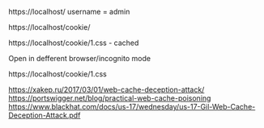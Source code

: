 https://localhost/
username = admin

https://localhost/cookie/

https://localhost/cookie/1.css - cached


Open in defferent browser/incognito mode

https://localhost/cookie/1.css


https://xakep.ru/2017/03/01/web-cache-deception-attack/
https://portswigger.net/blog/practical-web-cache-poisoning
https://www.blackhat.com/docs/us-17/wednesday/us-17-Gil-Web-Cache-Deception-Attack.pdf